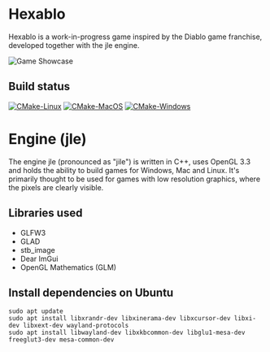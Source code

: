 # Hexablo

Hexablo is a work-in-progress game inspired by the Diablo game franchise, developed together with the jle engine.

![Game Showcase](https://mormert.com/eajdtho89a375kajdhfjh388835ihujage/FullScene.png)

## Build status
[![CMake-Linux](https://github.com/Mormert/hexablo/actions/workflows/cmake-linux.yml/badge.svg)](https://github.com/Mormert/hexablo/actions/workflows/cmake-linux.yml)
[![CMake-MacOS](https://github.com/Mormert/hexablo/actions/workflows/cmake-macos.yml/badge.svg)](https://github.com/Mormert/hexablo/actions/workflows/cmake-macos.yml)
[![CMake-Windows](https://github.com/Mormert/hexablo/actions/workflows/cmake-windows.yml/badge.svg)](https://github.com/Mormert/hexablo/actions/workflows/cmake-windows.yml)

# Engine (jle)

The engine jle (pronounced as "jile") is written in C++, uses OpenGL 3.3 and holds the ability to build games for Windows, Mac and Linux. It's primarily thought to be used for games with low resolution graphics, where the pixels are clearly visible.

## Libraries used
* GLFW3
* GLAD
* stb_image
* Dear ImGui
* OpenGL Mathematics (GLM)

## Install dependencies on Ubuntu
```shell
sudo apt update
sudo apt install libxrandr-dev libxinerama-dev libxcursor-dev libxi-dev libxext-dev wayland-protocols
sudo apt install libwayland-dev libxkbcommon-dev libglu1-mesa-dev freeglut3-dev mesa-common-dev
```
